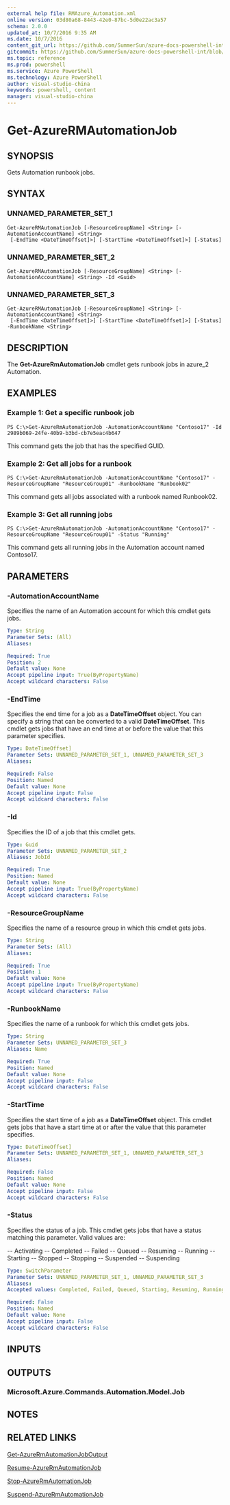 ```yaml
---
external help file: RMAzure_Automation.xml
online version: 03d80a68-8443-42e0-87bc-5d0e22ac3a57
schema: 2.0.0
updated_at: 10/7/2016 9:35 AM
ms.date: 10/7/2016
content_git_url: https://github.com/SummerSun/azure-docs-powershell-int/blob/master/azureps-cmdlets-docs/Resource%20Manager/v0.9.8/AzureRM.Automation/Get-AzureRMAutomationJob.md
gitcommit: https://github.com/SummerSun/azure-docs-powershell-int/blob/3c5913303624ba7a7970d6758aac68ea04359cee/azureps-cmdlets-docs/Resource%20Manager/v0.9.8/AzureRM.Automation/Get-AzureRMAutomationJob.md
ms.topic: reference
ms.prod: powershell
ms.service: Azure PowerShell
ms.technology: Azure PowerShell
author: visual-studio-china
keywords: powershell, content
manager: visual-studio-china
---
```


# Get-AzureRMAutomationJob
## SYNOPSIS
Gets Automation runbook jobs.

## SYNTAX

### UNNAMED_PARAMETER_SET_1
```
Get-AzureRMAutomationJob [-ResourceGroupName] <String> [-AutomationAccountName] <String>
 [-EndTime <DateTimeOffset]>] [-StartTime <DateTimeOffset]>] [-Status]
```

### UNNAMED_PARAMETER_SET_2
```
Get-AzureRMAutomationJob [-ResourceGroupName] <String> [-AutomationAccountName] <String> -Id <Guid>
```

### UNNAMED_PARAMETER_SET_3
```
Get-AzureRMAutomationJob [-ResourceGroupName] <String> [-AutomationAccountName] <String>
 [-EndTime <DateTimeOffset]>] [-StartTime <DateTimeOffset]>] [-Status] -RunbookName <String>
```

## DESCRIPTION
The **Get-AzureRmAutomationJob** cmdlet gets runbook jobs in azure_2 Automation.

## EXAMPLES

### Example 1: Get a specific runbook job
```
PS C:\>Get-AzureRmAutomationJob -AutomationAccountName "Contoso17" -Id 2989b069-24fe-40b9-b3bd-cb7e5eac4b647
```

This command gets the job that has the specified GUID.

### Example 2: Get all jobs for a runbook
```
PS C:\>Get-AzureRmAutomationJob -AutomationAccountName "Contoso17" -ResourceGroupName "ResourceGroup01" -RunbookName "Runbook02"
```

This command gets all jobs associated with a runbook named Runbook02.

### Example 3: Get all running jobs
```
PS C:\>Get-AzureRmAutomationJob -AutomationAccountName "Contoso17" -ResourceGroupName "ResourceGroup01" -Status "Running"
```

This command gets all running jobs in the Automation account named Contoso17.

## PARAMETERS

### -AutomationAccountName
Specifies the name of an Automation account for which this cmdlet gets jobs.

```yaml
Type: String
Parameter Sets: (All)
Aliases: 

Required: True
Position: 2
Default value: None
Accept pipeline input: True(ByPropertyName)
Accept wildcard characters: False
```

### -EndTime
Specifies the end time for a job as a **DateTimeOffset** object.
You can specify a string that can be converted to a valid **DateTimeOffset**.
This cmdlet gets jobs that have an end time at or before the value that this parameter specifies.

```yaml
Type: DateTimeOffset]
Parameter Sets: UNNAMED_PARAMETER_SET_1, UNNAMED_PARAMETER_SET_3
Aliases: 

Required: False
Position: Named
Default value: None
Accept pipeline input: False
Accept wildcard characters: False
```

### -Id
Specifies the ID of a job that this cmdlet gets.

```yaml
Type: Guid
Parameter Sets: UNNAMED_PARAMETER_SET_2
Aliases: JobId

Required: True
Position: Named
Default value: None
Accept pipeline input: True(ByPropertyName)
Accept wildcard characters: False
```

### -ResourceGroupName
Specifies the name of a resource group in which this cmdlet gets jobs.

```yaml
Type: String
Parameter Sets: (All)
Aliases: 

Required: True
Position: 1
Default value: None
Accept pipeline input: True(ByPropertyName)
Accept wildcard characters: False
```

### -RunbookName
Specifies the name of a runbook for which this cmdlet gets jobs.

```yaml
Type: String
Parameter Sets: UNNAMED_PARAMETER_SET_3
Aliases: Name

Required: True
Position: Named
Default value: None
Accept pipeline input: False
Accept wildcard characters: False
```

### -StartTime
Specifies the start time of a job as a **DateTimeOffset** object.
This cmdlet gets jobs that have a start time at or after the value that this parameter specifies.

```yaml
Type: DateTimeOffset]
Parameter Sets: UNNAMED_PARAMETER_SET_1, UNNAMED_PARAMETER_SET_3
Aliases: 

Required: False
Position: Named
Default value: None
Accept pipeline input: False
Accept wildcard characters: False
```

### -Status
Specifies the status of a job.
This cmdlet gets jobs that have a status matching this parameter.
Valid values are: 

-- Activating
-- Completed
-- Failed
-- Queued
-- Resuming
-- Running
-- Starting
-- Stopped
-- Stopping
-- Suspended
-- Suspending

```yaml
Type: SwitchParameter
Parameter Sets: UNNAMED_PARAMETER_SET_1, UNNAMED_PARAMETER_SET_3
Aliases: 
Accepted values: Completed, Failed, Queued, Starting, Resuming, Running, Stopped, Stopping, Suspended, Suspending, Activating

Required: False
Position: Named
Default value: None
Accept pipeline input: False
Accept wildcard characters: False
```

## INPUTS

## OUTPUTS

### Microsoft.Azure.Commands.Automation.Model.Job

## NOTES

## RELATED LINKS

[Get-AzureRmAutomationJobOutput](03d80a68-8443-42e0-87bc-5d0e22ac3a57)

[Resume-AzureRmAutomationJob](4b289017-5b98-45bc-87c4-86b08e1ac322)

[Stop-AzureRmAutomationJob](1b580598-1087-4a10-9bc3-747ec5d7604a)

[Suspend-AzureRmAutomationJob](cf05770c-fc18-4a31-beb9-4f8c1c39c285)


